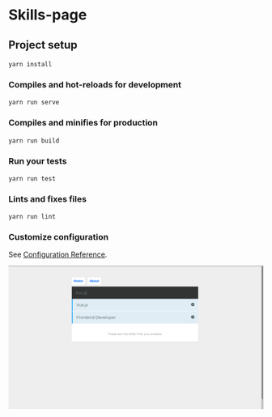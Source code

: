 # Skills-page

## Project setup
```
yarn install
```

### Compiles and hot-reloads for development
```
yarn run serve
```

### Compiles and minifies for production
```
yarn run build
```

### Run your tests
```
yarn run test
```

### Lints and fixes files
```
yarn run lint
```

### Customize configuration
See [Configuration Reference](https://cli.vuejs.org/config/).

![](https://github.com/mostafamt/Skills-page/blob/master/img/Screenshot%20from%202019-04-25%2014-17-21.png)
